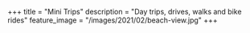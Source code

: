 +++
title = "Mini Trips"
description = "Day trips, drives, walks and bike rides"
feature_image = "/images/2021/02/beach-view.jpg"
+++

